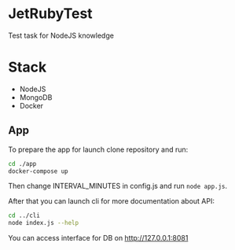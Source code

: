 # JetRubyTest
Test task for NodeJS knowledge

# Stack
- NodeJS
- MongoDB
- Docker

## App
To prepare the app for launch clone repository and run:
```bash
cd ./app
docker-compose up
```
Then change INTERVAL_MINUTES in config.js and run `node app.js`.

After that you can launch cli for more documentation about API:
```bash
cd ../cli
node index.js --help
```

You can access interface for DB on http://127.0.0.1:8081